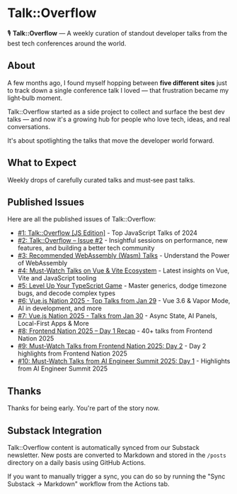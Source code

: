 # Talk::Overflow

🎙️ **Talk::Overflow** — A weekly curation of standout developer talks from the best tech conferences around the world.

## About

A few months ago, I found myself hopping between **five different sites** just to track down a single conference talk I loved — that frustration became my light‑bulb moment.

Talk::Overflow started as a side project to collect and surface the best dev talks — and now it's a growing hub for people who love tech, ideas, and real conversations.

It's about spotlighting the talks that move the developer world forward.

## What to Expect

Weekly drops of carefully curated talks and must‑see past talks.

## Published Issues

Here are all the published issues of Talk::Overflow:

- [#1: Talk::Overflow [JS Edition]](posts/2025-01-05-1-talkoverflow-js-edition.md) - Top JavaScript Talks of 2024
- [#2: Talk::Overflow – Issue #2](posts/2025-01-11-talkoverflow-issue-2.md) - Insightful sessions on performance, new features, and building a better tech community
- [#3: Recommended WebAssembly (Wasm) Talks](posts/2025-01-15-recommended-webassembly-wasm-talks-to-expand-your-knowledge.md) - Understand the Power of WebAssembly
- [#4: Must-Watch Talks on Vue & Vite Ecosystem](posts/2025-01-31-talkoverflow-4-mustwatch-talks-on-vue-vite-ecosystem-for-developers.md) - Latest insights on Vue, Vite and JavaScript tooling
- [#5: Level Up Your TypeScript Game](posts/2025-04-12-level-up-your-typescript-game.md) - Master generics, dodge timezone bugs, and decode complex types
- [#6: Vue.js Nation 2025 - Top Talks from Jan 29](posts/2025-06-22-vuejs-nation-2025-top-talks-from-jan-29.md) - Vue 3.6 & Vapor Mode, AI in development, and more
- [#7: Vue.js Nation 2025 - Talks from Jan 30](posts/2025-06-26-vuejs-nation-2025-talks-from-jan-30.md) - Async State, AI Panels, Local-First Apps & More
- [#8: Frontend Nation 2025 – Day 1 Recap](posts/2025-07-03-frontend-nation-2025-day-1-recap-40-talks.md) - 40+ talks from Frontend Nation 2025
- [#9: Must-Watch Talks from Frontend Nation 2025: Day 2](posts/2025-07-08-mustwatch-talks-from-frontend-nation-2025-day-2.md) - Day 2 highlights from Frontend Nation 2025
- [#10: Must-Watch Talks from AI Engineer Summit 2025: Day 1](posts/2025-07-13-mustwatch-talks-from-ai-engineer-summit-2025-day-1.md) - Highlights from AI Engineer Summit 2025

## Thanks

Thanks for being early. You're part of the story now.

## Substack Integration

Talk::Overflow content is automatically synced from our Substack newsletter. New posts are converted to Markdown and stored in the `/posts` directory on a daily basis using GitHub Actions.

If you want to manually trigger a sync, you can do so by running the "Sync Substack → Markdown" workflow from the Actions tab.
